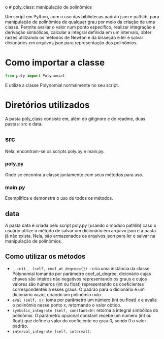 o # poly_class: manipulação de polinômios

Um script em Python, com o uso das bibliotecas padrão json e pathlib, para manipulação de polinômios de qualquer grau por meio da criação de uma classe. Permite avaliar o valor num ponto específico, realizar integração e derivação simbólicas, calcular a integral definida em um intervalo, obter raízes utilizando os métodos de Newton e da bisseção e ler e salvar dicionários em arquivos json para representação dos polinômios.

# Como importar a classe

```Python
from poly import Polynomial
```

E utilize a classe Polynomial normalmente no seu script.

# Diretórios utilizados

A pasta poly_class consiste em, além do gitignore e do readme, duas pastas: src e data.

## src

Nela, encontram-se os scripts poly.py e main.py.

### poly.py

Onde se encontra a classe juntamente com seus métodos para uso.

### main.py

Exemplifica e demonstra o uso de todos os métodos.

## data

A pasta data é criada pelo script poly.py (usando o módulo pathlib) caso o usuário utilize o método de salvar um dicionário em arquivo json e a pasta já não exista.
Nela, são armazenados os arquivos json para ler e salvar na manipulação de polinômios.

## Como utilizar os métodos

* `__init__ (self, coef_at_degree={}) `: cria uma instância da classe Polynomial tomando por parâmetro coef_at_degree, dicionário cujas chaves são inteiros não negativos representando os graus e cujos valores são números (int ou float) representando os coeficientes correspondentes a esses graus. O padrão para o dicionário é um dicionário vazio, criando um polinômio nulo.
* `eval (self, x)`: toma por parâmetro um número (int ou float) x e avalia o polinômio nesse ponto x, retornando o valor obtido.
* `symbolic_integrate (self, constant=0)`: retorna a integral simbólica do polinômio. O parâmetro opcional constant recebe um número (int ou float) que define o valor do coeficiente no grau 0, sendo 0 o valor padrão.
* `interval_integrate (self, interval)`:
